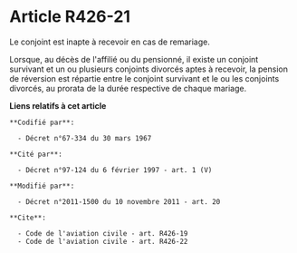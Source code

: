 # Article R426-21

Le conjoint est inapte à recevoir en cas de remariage.

Lorsque, au décès de l'affilié ou du pensionné, il existe un conjoint survivant et un ou plusieurs conjoints divorcés aptes à
recevoir, la pension de réversion est répartie entre le conjoint survivant et le ou les conjoints divorcés, au prorata de la
durée respective de chaque mariage.

**Liens relatifs à cet article**

	**Codifié par**:

	  - Décret n°67-334 du 30 mars 1967

	**Cité par**:

	  - Décret n°97-124 du 6 février 1997 - art. 1 (V)

	**Modifié par**:

	  - Décret n°2011-1500 du 10 novembre 2011 - art. 20

	**Cite**:

	  - Code de l'aviation civile - art. R426-19
	  - Code de l'aviation civile - art. R426-22
